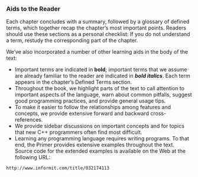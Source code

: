 <h3>Aids to the Reader</h3>
<p>Each chapter concludes with a summary, followed by a glossary of defined terms, which together recap the chapter’s most important points. Readers should use these sections as a personal checklist: If you do not understand a term, restudy the corresponding part of the chapter.</p>
<p>We’ve also incorporated a number of other learning aids in the body of the text:</p>
<ul><li>Important terms are indicated in <strong>bold</strong>; important terms that we assume are already familiar to the reader are indicated in <em><strong>bold italics</strong></em>. Each term appears in the chapter’s Defined Terms section.</li><li>Throughout the book, we highlight parts of the text to call attention to important aspects of the language, warn about common pitfalls, suggest good programming practices, and provide general usage tips.</li><li>To make it easier to follow the relationships among features and concepts, we provide extensive forward and backward cross-references.</li><li>We provide sidebar discussions on important concepts and for topics that new C++ programmers often find most difficult.</li><li>Learning any programming language requires writing programs. To that end, the Primer provides extensive examples throughout the text. Source code for the extended examples is available on the Web at the following URL:</li></ul>

```
http://www.informit.com/title/032174113
```
